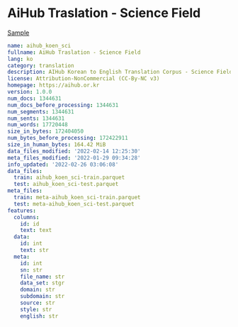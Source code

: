 # AiHub Traslation - Science Field
 
[Sample](../sample/aihub_koen_sci.txt)
 
<!-- MARKDOWN-AUTO-DOCS:START (CODE:src=../../../ekorpkit/resources/corpora/aihub_koen_sci.yaml) -->
<!-- The below code snippet is automatically added from ../../../ekorpkit/resources/corpora/aihub_koen_sci.yaml -->
```yaml
name: aihub_koen_sci
fullname: AiHub Traslation - Science Field
lang: ko
category: translation
description: AIHub Korean to English Translation Corpus - Science Field
license: Attribution-NonCommercial (CC-By-NC v3)
homepage: https://aihub.or.kr
version: 1.0.0
num_docs: 1344631
num_docs_before_processing: 1344631
num_segments: 1344631
num_sents: 1344631
num_words: 17720448
size_in_bytes: 172404050
num_bytes_before_processing: 172422911
size_in_human_bytes: 164.42 MiB
data_files_modified: '2022-02-14 12:25:30'
meta_files_modified: '2022-01-29 09:34:28'
info_updated: '2022-02-26 03:06:08'
data_files:
  train: aihub_koen_sci-train.parquet
  test: aihub_koen_sci-test.parquet
meta_files:
  train: meta-aihub_koen_sci-train.parquet
  test: meta-aihub_koen_sci-test.parquet
features:
  columns:
    id: id
    text: text
  data:
    id: int
    text: str
  meta:
    id: int
    sn: str
    file_name: str
    data_set: stgr
    domain: str
    subdomain: str
    source: str
    style: str
    english: str
```
<!-- MARKDOWN-AUTO-DOCS:END -->
